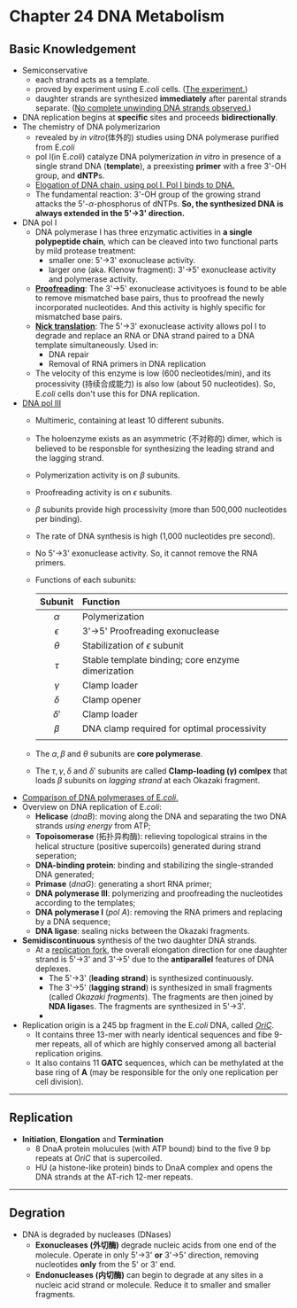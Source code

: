 # Chapter 24 DNA Metabolism
## Basic Knowledgement
- Semiconservative
  - each strand acts as a template.
  - proved by experiment using E.*coli* cells. ([The experiment.](images/semi_exp.jpg))
  - daughter strands are synthesized **immediately** after parental strands separate. ([No complete unwinding DNA strands observed.](images/replication.jpg))
- DNA replication begins at **specific** sites and proceeds **bidirectionally**.
- The chemistry of DNA polymerizarion
  - revealed by *in vitro*(体外的) studies using DNA polymerase purified from E.*coli*
  - pol I(in E.*coli*) catalyze DNA polymerization *in vitro* in presence of a single strand DNA (**template**), a preexisting **primer** with a free 3'-OH group, and **dNTP**s.
  - [Elogation of DNA chain, using pol I. Pol I binds to DNA.](images/elongation.jpg)
  - The fundamental reaction: 3'-OH group of the growing strand attacks the 5'-$\alpha$-phosphorus of dNTPs. **So, the synthesized DNA is always extended in the 5'->3' direction.**
- DNA pol I
  - DNA polymerase I has three enzymatic activities in **a single polypeptide chain**, which can be cleaved into two functional parts by mild protease treatment:
    - smaller one: 5'->3' exonuclease activity.
    - larger one (aka. Klenow fragment): 3'->5' exonuclease activity and polymerase activity.
  - [**Proofreading**](images/proofread.jpg): The 3'->5' exonuclease activityoes is found to be able to remove mismatched base pairs, thus to proofread the newly incorporated nucleotides. And this activity is highly specific for mismatched base pairs.
  - [**Nick translation**](images/nickTranslation.jpg): The 5'->3' exonuclease activity allows pol I to degrade and replace an RNA or DNA strand paired to a DNA template simultaneously. Used in:
    - DNA repair
    - Removal of RNA primers in DNA replication
  - The velocity of this enzyme is low (600 necleotides/min), and its processivity (持续合成能力) is also low (about 50 nucleotides). So, E.*coli* cells don't use this for DNA replication.
- [DNA pol III](images/polIII.jpg)
  - Multimeric, containing at least 10 different subunits.
  - The holoenzyme exists as an asymmetric (不对称的) dimer, which is believed to be responsble for synthesizing the leading strand and the lagging strand.
  - Polymerization activity is on $\beta$ subunits.
  - Proofreading activity is on $\epsilon$ subunits.
  - $\beta$ subunits provide high processivity (more than 500,000 nucleotides per binding).
  - The rate of DNA synthesis is high (1,000 nucleotides pre second).
  - No 5'->3' exonuclease activity. So, it cannot remove the RNA primers.
  - Functions of each subunits: <br />
  
    | Subunit | Function |
    | :--: | :-- |
    | $\alpha$ | Polymerization |
    | $\epsilon$ | 3'->5' Proofreading exonuclease |
    | $\theta$ | Stabilization of $\epsilon$ subunit |
    | $\tau$ | Stable template binding; core enzyme dimerization |
    | $\gamma$ | Clamp loader |
    | $\delta$ | Clamp opener |
    | $\delta '$ | Clamp loader |
    | $\beta$ | DNA clamp required for optimal processivity |
    | | |
  - The $\alpha, \beta$ and $\theta$ subunits are **core polymerase**.
  - The $\tau, \gamma, \delta$ and $\delta '$ subunits are called **Clamp-loading ($\gamma$) comlpex** that loads $\beta$ subunits on *lagging strand* at each Okazaki fragment.
- [Comparison of DNA polymerases of E.*coli*.](images/comparison&#32;of&#32;pols.jpg)
- Overview on DNA replication of E.*coli*:
  - **Helicase** (*dnaB*): moving along the DNA and separating the two DNA strands *using energy* from ATP;
  - **Topoisomerase** (拓扑异构酶): relieving topological strains in the helical structure (positive supercoils) generated during strand seperation;
  - **DNA-binding protein**: binding and stabilizing the single-stranded DNA generated;
  - **Primase** (*dnaG*): generating a short RNA primer;
  - **DNA polymerase III**: polymerizing and proofreading the nucleotides according to the templates;
  - **DNA polymerase I** (*pol A*): removing the RNA primers and replacing by a DNA sequence;
  - **DNA ligase**: sealing nicks between the Okazaki fragments.
- **Semidiscontinuous** synthesis of the two daughter DNA strands.
  - At a [replication fork](images/replicationFork.jpg), the overall elongation direction for one daughter strand is 5'->3' and 3'->5' due to the **antiparallel** features of DNA deplexes.
    - The 5'->3' (**leading strand**) is synthesized continuously.
    - The 3'->5' (**lagging strand**) is synthesized in small fragments (called *Okazaki fragments*). The fragments are then joined by **NDA ligase**s. The fragments are synthesized in 5'->3'.
    - 
- Replication origin is a 245 bp fragment in the E.*coli* DNA, called [*OriC*](images/OriC.jpg).
  - It contains three 13-mer with nearly identical sequences and fibe 9-mer repeats, all of which are highly conserved among all bacterial replication origins.
  - It also contains 11 **GATC** sequences, which can be methylated at the base ring of **A** (may be responsible for the only one replication per cell division).
-----------
## Replication
- **Initiation**, **Elongation** and **Termination**
  - 8 DnaA protein molucules (with ATP bound) bind to the five 9 bp repeats at *OriC* that is supercoiled.
  - HU (a histone-like protein) binds to DnaA complex and opens the DNA strands at the AT-rich 12-mer repeats.
-----------
## Degration
- DNA is degraded by nucleases (DNases)
  - **Exonucleases (外切酶)** degrade nucleic acids from one end of the molecule. Operate in only 5'->3' **or** 3'->5' direction, removing nucleotides **only** from the 5' or 3' end.
  - **Endonucleases (内切酶)** can begin to degrade at any sites in a nucleic acid strand or molecule. Reduce it to smaller and smaller fragments.
